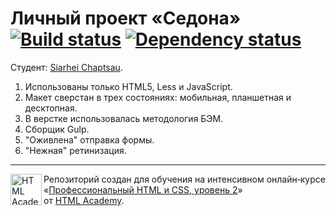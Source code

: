 # Личный проект «Седона» [![Build status][travis-image]][travis-url] [![Dependency status][dependency-image]][dependency-url]

Студент: [Siarhei Chaptsau](https://assets.htmlacademy.ru/certificates/intensive/35/245963.pdf).

1. Использованы только HTML5, Less и JavaScript.
2. Макет сверстан в трех состояниях: мобильная, планшетная и десктопная.
3. В верстке использовалась методология БЭМ.
4. Сборщик Gulp.
5. "Оживлена" отправка формы.
6. "Нежная" ретинизация.

---

<a href="https://htmlacademy.ru/intensive/adaptive"><img align="left" width="50" height="50" alt="HTML Academy" src="https://up.htmlacademy.ru/static/img/intensive/adaptive/logo-for-github.svg"></a>

Репозиторий создан для обучения на интенсивном онлайн‑курсе «[Профессиональный HTML и CSS,
уровень 2](https://htmlacademy.ru/intensive/adaptive)» от [HTML Academy](https://htmlacademy.ru).

[travis-image]: https://travis-ci.org/htmlacademy-adaptive/245963-sedona.svg?branch=master
[travis-url]: https://travis-ci.org/htmlacademy-adaptive/245963-sedona
[dependency-image]: https://david-dm.org/htmlacademy-adaptive/245963-sedona/dev-status.svg?style=flat-square
[dependency-url]: https://david-dm.org/htmlacademy-adaptive/245963-sedona?type=dev
